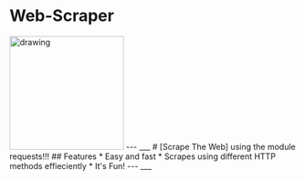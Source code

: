 # Web-Scraper 
 <img src="https://pangogroup.com/wp-content/uploads/2018/04/HTTP_logo.svg-2.png" alt="drawing" style="width:200px;"/>
---
___
# [Scrape The Web] using the module requests!!!
## Features
* Easy and fast
* Scrapes using different HTTP methods effieciently
* It's Fun!
---
___
